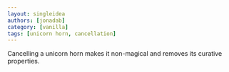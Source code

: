 ```yaml
---
layout: singleidea
authors: [jonadab]
category: [vanilla]
tags: [unicorn horn, cancellation]
---
```

Cancelling a unicorn horn makes it non-magical and removes its curative properties.
